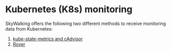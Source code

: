 # Kubernetes (K8s) monitoring 

SkyWalking offers the following two different methods to receive monitoring data from Kubernetes:
1. [kube-state-metrics and cAdvisor](./backend-k8s-monitoring-metrics-cadvisor.md)
2. [Rover](./backend-k8s-monitoring-rover.md)